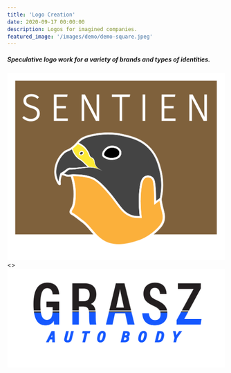 ```yaml
---
title: 'Logo Creation'
date: 2020-09-17 00:00:00
description: Logos for imagined companies.
featured_image: '/images/demo/demo-square.jpeg'
---
```



##### Speculative logo work for a variety of brands and types of identities.


<div class="gallery" data-columns="3">
	<img src="/images/sentien-01.png">
	<>
	<img src="/images/grasz_autobody-01-01-01.png">
</div>
